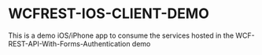 WCFREST-IOS-CLIENT-DEMO
=======================

This is a demo iOS/iPhone app to consume the services hosted in the WCF-REST-API-With-Forms-Authentication demo